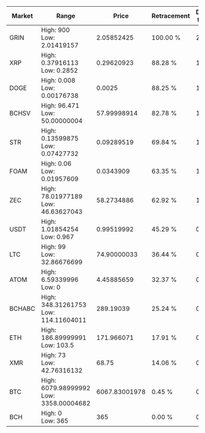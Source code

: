 | Market | Range | Price| Retracement | Doubles to 50% |
| --- | --- | --- | --- | --- |
| GRIN | High: 900<br />Low: 2.01419157 | 2.05852425 | 100.00 % | 219.09 |
| XRP | High: 0.37916113<br />Low: 0.2852 | 0.29620923 | 88.28 % | 1.12 |
| DOGE | High: 0.008<br />Low: 0.00176738 | 0.0025 | 88.25 % | 1.95 |
| BCHSV | High: 96.471<br />Low: 50.00000004 | 57.99998914 | 82.78 % | 1.26 |
| STR | High: 0.13599875<br />Low: 0.07427732 | 0.09289519 | 69.84 % | 1.13 |
| FOAM | High: 0.06<br />Low: 0.01957609 | 0.0343909 | 63.35 % | 1.16 |
| ZEC | High: 78.01977189<br />Low: 46.63627043 | 58.2734886 | 62.92 % | 1.07 |
| USDT | High: 1.01854254<br />Low: 0.967 | 0.99519992 | 45.29 % | 0.00 |
| LTC | High: 99<br />Low: 32.86676699 | 74.90000033 | 36.44 % | 0.00 |
| ATOM | High: 6.59339996<br />Low: 0 | 4.45885659 | 32.37 % | 0.00 |
| BCHABC | High: 348.31261753<br />Low: 114.11604011 | 289.19039 | 25.24 % | 0.00 |
| ETH | High: 186.89999991<br />Low: 103.5 | 171.966071 | 17.91 % | 0.00 |
| XMR | High: 73<br />Low: 42.76316132 | 68.75 | 14.06 % | 0.00 |
| BTC | High: 6079.98999992<br />Low: 3358.00004682 | 6067.83001978 | 0.45 % | 0.00 |
| BCH | High: 0<br />Low: 365 | 365 | 0.00 % | 0.00 |
